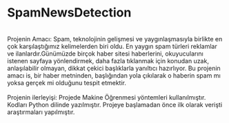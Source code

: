 # SpamNewsDetection
<br> Projenin Amacı: Spam, teknolojinin gelişmesi ve yaygınlaşmasıyla birlikte en çok karşılaştığımız kelimelerden biri oldu. En yaygın spam türleri reklamlar ve ilanlardır.Günümüzde birçok haber sitesi haberlerini, okuyucularını istenen sayfaya yönlendirmek, daha fazla tıklanmak için konudan uzak, anlaşılabilir olmayan, dikkat çekici başlıklarla yanıltıcı hazırlıyor. Bu projenin amacı is, bir haber metninden, başlığından yola çıkılarak o haberin spam mı yoksa gerçek mi olduğunu tespit etmektir. <br>
<br> Projenin ilerleyişi: Projede Makine Öğrenmesi yöntemleri kullanılmıştır. Kodları Python dilinde yazılmıştır. Projeye başlamadan önce ilk olarak verişti araştırmaları yapılmıştır. <br>
